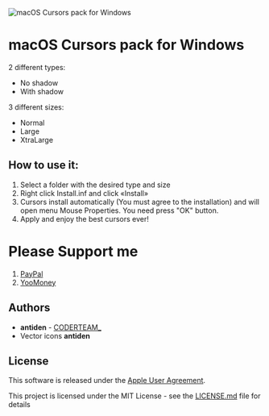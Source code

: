 ![macOS Cursors pack for Windows](https://github.com/antiden/macOS-Sierra-cursors-for-Windows/blob/master/screenshot.jpg)

# macOS Cursors pack for Windows

2 different types:
- No shadow
- With shadow

3 different sizes:
- Normal
- Large
- XtraLarge

## How to use it:

1. Select a folder with the desired type and size
2. Right click Install.inf and click «Install»
3. Cursors install automatically (You must agree to the installation) and will open menu Mouse Properties. You need press "OK" button.
4. Apply and enjoy the best cursors ever!

# Please Support me

1. [PayPal](https://paypal.me/antiden?country.x=RU&locale.x=en_US)
2. [YooMoney](https://yoomoney.ru/to/41001275586164)

## Authors

* **antiden** - [CODERTEAM_](https://coderteam.ru)
* Vector icons **antiden**

## License

This software is released under the [Apple User Agreement](http://images.apple.com/legal/sla/docs/OSX1011.pdf).

This project is licensed under the MIT License - see the [LICENSE.md](https://rem.mit-license.org/) file for details
